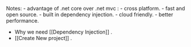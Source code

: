 Notes:
	- advantage of .net core over .net mvc :
		- cross platform.
		- fast and open source.
		- built in dependency injection.
		- cloud friendly.
		- better performance.

- Why we need [[Dependency Injection]] . 
- [[Create New project]] .
 